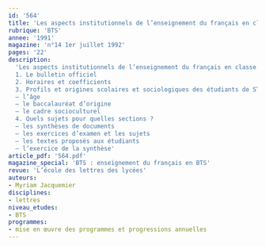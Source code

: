 ```yaml
---
id: '564'
title: 'Les aspects institutionnels de l’enseignement du français en classe de BTS'
rubrique: 'BTS'
annee: '1991'
magazine: 'n°14 1er juillet 1992'
pages: '22'
description: 
  'Les aspects institutionnels de l’enseignement du français en classe de BTS…
  1. Le bulletin officiel
  2. Horaires et coefficients
  3. Profils et origines scolaires et sociologiques des étudiants de STS
  – l’âge
  – le baccalauréat d’origine
  – le cadre socioculturel
  4. Quels sujets pour quelles sections ?
  – les synthèses de documents
  – les exercices d’examen et les sujets
  – les textes proposés aux étudiants
  – l’exercice de la synthèse'
article_pdf: '564.pdf'
magazine_special: 'BTS : enseignement du français en BTS'
revue: 'L’école des lettres des lycées'
auteurs:
- Myriam Jacquemier
disciplines:
- lettres
niveau_etudes:
- BTS
programmes:
- mise en œuvre des programmes et progressions annuelles
---
```

